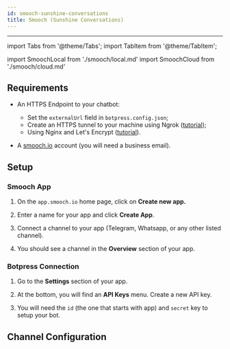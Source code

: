 ```yaml
---
id: smooch-sunshine-conversations
title: Smooch (Sunshine Conversations)
---
```


---

import Tabs from '@theme/Tabs';
import TabItem from '@theme/TabItem';

import SmoochLocal from './smooch/local.md'
import SmoochCloud from './smooch/cloud.md'

## Requirements

- An HTTPS Endpoint to your chatbot:

  - Set the `externalUrl` field in `botpress.config.json`;
  - Create an HTTPS tunnel to your machine using Ngrok ([tutorial](https://api.slack.com/tutorials/tunneling-with-ngrok));
  - Using Nginx and Let's Encrypt ([tutorial](https://www.digitalocean.com/community/tutorials/how-to-secure-nginx-with-let-s-encrypt-on-ubuntu-16-04)).

- A [smooch.io](https://smooch.io/) account (you will need a business email).

## Setup

### Smooch App

1. On the `app.smooch.io` home page, click on **Create new app.**

2. Enter a name for your app and click **Create App**.

3. Connect a channel to your app (Telegram, Whatsapp, or any other listed channel).

4. You should see a channel in the **Overview** section of your app.

### Botpress Connection

1. Go to the **Settings** section of your app.

2. At the bottom, you will find an **API Keys** menu. Create a new API key.

3. You will need the `id` (the one that starts with app) and `secret` key to setup your bot.

## Channel Configuration

  <Tabs>
  <TabItem value="community" label="Local deployment" default>
  <SmoochLocal/>
  </TabItem>
  <TabItem value="cloud" label="Botpress Cloud (beta)">
  <SmoochCloud/>
  </TabItem>
  </Tabs>

